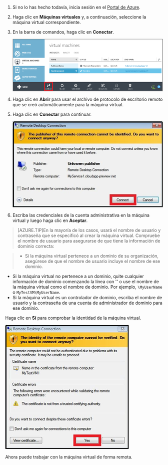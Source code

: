 1. Si no lo has hecho todavía, inicia sesión en el [Portal de Azure](http://manage.windowsazure.com).

2. Haga clic en **Máquinas virtuales** y, a continuación, seleccione la máquina virtual correspondiente.

3. En la barra de comandos, haga clic en **Conectar**.

	![Iniciar sesión en la nueva máquina virtual](./media/virtual-machines-log-on-win-server/connectwindows.png)

4. Haga clic en **Abrir** para usar el archivo de protocolo de escritorio remoto que se creó automáticamente para la máquina virtual.

5. Haga clic en **Conectar** para continuar.

	![Continuar con la conexión](./media/virtual-machines-log-on-win-server/connectpublisher.png)

6. Escriba las credenciales de la cuenta administrativa en la máquina virtual y luego haga clic en **Aceptar**.

 >[AZURE.TIP]En la mayoría de los casos, usará el nombre de usuario y contraseña que se especificó al crear la máquina virtual. Compruebe el nombre de usuario para asegurarse de que tiene la información de dominio correcta:

>- Si la máquina virtual pertenece a un dominio de su organización, asegúrese de que el nombre de usuario incluye el nombre de ese dominio.
- Si la máquina virtual no pertenece a un dominio, quite cualquier información de dominio comenzando la línea con '' o use el nombre de la máquina virtual como el nombre de dominio. Por ejemplo, `\MyUserName` o `MyTestVM\MyUserName`.
- Si la máquina virtual es un controlador de dominio, escriba el nombre de usuario y la contraseña de una cuenta de administrador de dominio para ese dominio.

Haga clic en **Sí** para comprobar la identidad de la máquina virtual.

![Verificar la identidad de la máquina](./media/virtual-machines-log-on-win-server/connectverify.png)

Ahora puede trabajar con la máquina virtual de forma remota.

<!---HONumber=August15_HO7-->